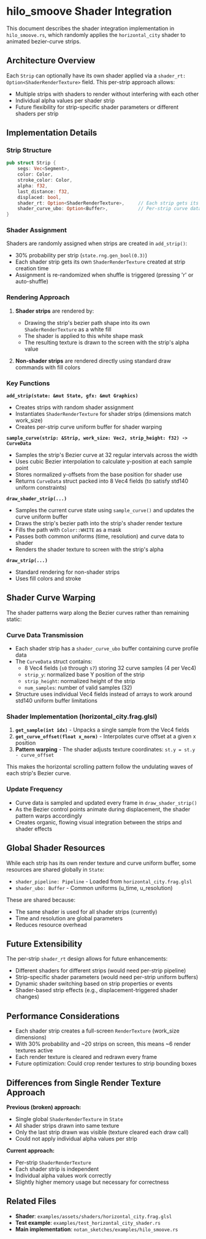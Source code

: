 # hilo_smoove Shader Integration

This document describes the shader integration implementation in `hilo_smoove.rs`, which randomly applies the `horizontal_city` shader to animated bezier-curve strips.

## Architecture Overview

Each `Strip` can optionally have its own shader applied via a `shader_rt: Option<ShaderRenderTexture>` field. This per-strip approach allows:
- Multiple strips with shaders to render without interfering with each other
- Individual alpha values per shader strip
- Future flexibility for strip-specific shader parameters or different shaders per strip

## Implementation Details

### Strip Structure
```rust
pub struct Strip {
    segs: Vec<Segment>,
    color: Color,
    stroke_color: Color,
    alpha: f32,
    last_distance: f32,
    displaced: bool,
    shader_rt: Option<ShaderRenderTexture>,     // Each strip gets its own render texture
    shader_curve_ubo: Option<Buffer>,           // Per-strip curve data uniform buffer
}
```

### Shader Assignment
Shaders are randomly assigned when strips are created in `add_strip()`:
- 30% probability per strip (`state.rng.gen_bool(0.3)`)
- Each shader strip gets its own `ShaderRenderTexture` created at strip creation time
- Assignment is re-randomized when shuffle is triggered (pressing 'r' or auto-shuffle)

### Rendering Approach
1. **Shader strips** are rendered by:
   - Drawing the strip's bezier path shape into its own `ShaderRenderTexture` as a white fill
   - The shader is applied to this white shape mask
   - The resulting texture is drawn to the screen with the strip's alpha value

2. **Non-shader strips** are rendered directly using standard draw commands with fill colors

### Key Functions

**`add_strip(state: &mut State, gfx: &mut Graphics)`**
- Creates strips with random shader assignment
- Instantiates `ShaderRenderTexture` for shader strips (dimensions match work_size)
- Creates per-strip curve uniform buffer for shader warping

**`sample_curve(strip: &Strip, work_size: Vec2, strip_height: f32) -> CurveData`**
- Samples the strip's Bezier curve at 32 regular intervals across the width
- Uses cubic Bezier interpolation to calculate y-position at each sample point
- Stores normalized y-offsets from the base position for shader use
- Returns `CurveData` struct packed into 8 Vec4 fields (to satisfy std140 uniform constraints)

**`draw_shader_strip(...)`**
- Samples the current curve state using `sample_curve()` and updates the curve uniform buffer
- Draws the strip's bezier path into the strip's shader render texture
- Fills the path with `Color::WHITE` as a mask
- Passes both common uniforms (time, resolution) and curve data to shader
- Renders the shader texture to screen with the strip's alpha

**`draw_strip(...)`**
- Standard rendering for non-shader strips
- Uses fill colors and stroke

## Shader Curve Warping

The shader patterns warp along the Bezier curves rather than remaining static:

### Curve Data Transmission
- Each shader strip has a `shader_curve_ubo` buffer containing curve profile data
- The `CurveData` struct contains:
  - 8 Vec4 fields (`s0` through `s7`) storing 32 curve samples (4 per Vec4)
  - `strip_y`: normalized base Y position of the strip
  - `strip_height`: normalized height of the strip
  - `num_samples`: number of valid samples (32)
- Structure uses individual Vec4 fields instead of arrays to work around std140 uniform buffer limitations

### Shader Implementation (horizontal_city.frag.glsl)
1. **`get_sample(int idx)`** - Unpacks a single sample from the Vec4 fields
2. **`get_curve_offset(float x_norm)`** - Interpolates curve offset at a given x position
3. **Pattern warping** - The shader adjusts texture coordinates: `st.y = st.y - curve_offset`

This makes the horizontal scrolling pattern follow the undulating waves of each strip's Bezier curve.

### Update Frequency
- Curve data is sampled and updated every frame in `draw_shader_strip()`
- As the Bezier control points animate during displacement, the shader pattern warps accordingly
- Creates organic, flowing visual integration between the strips and shader effects

## Global Shader Resources

While each strip has its own render texture and curve uniform buffer, some resources are shared globally in `State`:
- `shader_pipeline: Pipeline` - Loaded from `horizontal_city.frag.glsl`
- `shader_ubo: Buffer` - Common uniforms (u_time, u_resolution)

These are shared because:
- The same shader is used for all shader strips (currently)
- Time and resolution are global parameters
- Reduces resource overhead

## Future Extensibility

The per-strip `shader_rt` design allows for future enhancements:
- Different shaders for different strips (would need per-strip pipeline)
- Strip-specific shader parameters (would need per-strip uniform buffers)
- Dynamic shader switching based on strip properties or events
- Shader-based strip effects (e.g., displacement-triggered shader changes)

## Performance Considerations

- Each shader strip creates a full-screen `RenderTexture` (work_size dimensions)
- With 30% probability and ~20 strips on screen, this means ~6 render textures active
- Each render texture is cleared and redrawn every frame
- Future optimization: Could crop render textures to strip bounding boxes

## Differences from Single Render Texture Approach

**Previous (broken) approach:**
- Single global `ShaderRenderTexture` in `State`
- All shader strips drawn into same texture
- Only the last strip drawn was visible (texture cleared each draw call)
- Could not apply individual alpha values per strip

**Current approach:**
- Per-strip `ShaderRenderTexture`
- Each shader strip is independent
- Individual alpha values work correctly
- Slightly higher memory usage but necessary for correctness

## Related Files

- **Shader**: `examples/assets/shaders/horizontal_city.frag.glsl`
- **Test example**: `examples/test_horizontal_city_shader.rs`
- **Main implementation**: `notan_sketches/examples/hilo_smoove.rs`
